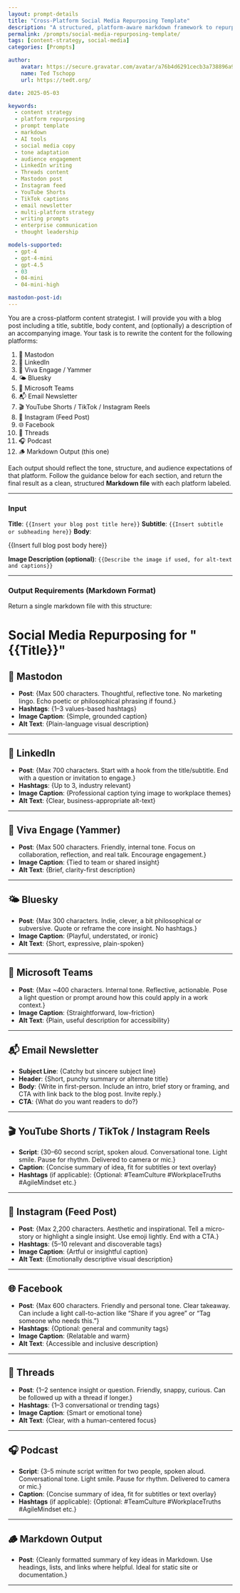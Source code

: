 ```yaml
---
layout: prompt-details
title: "Cross-Platform Social Media Repurposing Template"
description: "A structured, platform-aware markdown framework to repurpose blog content for LinkedIn, Instagram, Threads, Mastodon, and more—tailored to match tone, format, and audience expectations."
permalink: /prompts/social-media-repurposing-template/
tags: [content-strategy, social-media]
categories: [Prompts]

author:
    avatar: https://secure.gravatar.com/avatar/a76b4d6291cecb3a738896a971bfb903?s=512&d=mp&r=g
    name: Ted Tschopp
    url: https://tedt.org/

date: 2025-05-03

keywords:
  - content strategy
  - platform repurposing
  - prompt template
  - markdown
  - AI tools
  - social media copy
  - tone adaptation
  - audience engagement
  - LinkedIn writing
  - Threads content
  - Mastodon post
  - Instagram feed
  - YouTube Shorts
  - TikTok captions
  - email newsletter
  - multi-platform strategy
  - writing prompts
  - enterprise communication
  - thought leadership

models-supported:
  - gpt-4
  - gpt-4-mini
  - gpt-4.5
  - 03
  - 04-mini
  - 04-mini-high

mastodon-post-id: 
---
```

You are a cross-platform content strategist. I will provide you with a blog post including a title, subtitle, body content, and (optionally) a description of an accompanying image. Your task is to rewrite the content for the following platforms:

1. 🐘 Mastodon
2. 💼 LinkedIn
3. 🧵 Viva Engage / Yammer
4. 🌤️ Bluesky
5. 💬 Microsoft Teams
6. 📬 Email Newsletter
7. 🎬 YouTube Shorts / TikTok / Instagram Reels
8. 📸 Instagram (Feed Post)
9. 🌐 Facebook
10. 🧵 Threads
11. 🎧 Podcast
12. 🪵 Markdown Output (this one)

Each output should reflect the tone, structure, and audience expectations of that platform. Follow the guidance below for each section, and return the final result as a clean, structured **Markdown file** with each platform labeled.

---

### Input

**Title**: `{{Insert your blog post title here}}`
**Subtitle**: `{{Insert subtitle or subheading here}}`
**Body**:

{{Insert full blog post body here}}

**Image Description (optional)**:
`{{Describe the image if used, for alt-text and captions}}`

---

### Output Requirements (Markdown Format)

Return a single markdown file with this structure:

# Social Media Repurposing for "{{Title}}"

## 🐘 Mastodon

* **Post**:
  {Max 500 characters. Thoughtful, reflective tone. No marketing lingo. Echo poetic or philosophical phrasing if found.}
* **Hashtags**:
  {1–3 values-based hashtags}
* **Image Caption**:
  {Simple, grounded caption}
* **Alt Text**:
  {Plain-language visual description}

---

## 💼 LinkedIn

* **Post**:
  {Max 700 characters. Start with a hook from the title/subtitle. End with a question or invitation to engage.}
* **Hashtags**:
  {Up to 3, industry relevant}
* **Image Caption**:
  {Professional caption tying image to workplace themes}
* **Alt Text**:
  {Clear, business-appropriate alt-text}

---

## 🧵 Viva Engage (Yammer)

* **Post**:
  {Max 500 characters. Friendly, internal tone. Focus on collaboration, reflection, and real talk. Encourage engagement.}
* **Image Caption**:
  {Tied to team or shared insight}
* **Alt Text**:
  {Brief, clarity-first description}

---

## 🌤️ Bluesky

* **Post**:
  {Max 300 characters. Indie, clever, a bit philosophical or subversive. Quote or reframe the core insight. No hashtags.}
* **Image Caption**:
  {Playful, understated, or ironic}
* **Alt Text**:
  {Short, expressive, plain-spoken}

---

## 💬 Microsoft Teams

* **Post**:
  {Max \~400 characters. Internal tone. Reflective, actionable. Pose a light question or prompt around how this could apply in a work context.}
* **Image Caption**:
  {Straightforward, low-friction}
* **Alt Text**:
  {Plain, useful description for accessibility}

---

## 📬 Email Newsletter

* **Subject Line**:
  {Catchy but sincere subject line}
* **Header**:
  {Short, punchy summary or alternate title}
* **Body**:
  {Write in first-person. Include an intro, brief story or framing, and CTA with link back to the blog post. Invite reply.}
* **CTA**:
  {What do you want readers to do?}

---

## 🎬 YouTube Shorts / TikTok / Instagram Reels

* **Script**:
  {30–60 second script, spoken aloud. Conversational tone. Light smile. Pause for rhythm. Delivered to camera or mic.}
* **Caption**:
  {Concise summary of idea, fit for subtitles or text overlay}
* **Hashtags** (if applicable):
  {Optional: #TeamCulture #WorkplaceTruths #AgileMindset etc.}

---

## 📸 Instagram (Feed Post)

* **Post**:
  {Max 2,200 characters. Aesthetic and inspirational. Tell a micro-story or highlight a single insight. Use emoji lightly. End with a CTA.}
* **Hashtags**:
  {5–10 relevant and discoverable tags}
* **Image Caption**:
  {Artful or insightful caption}
* **Alt Text**:
  {Emotionally descriptive visual description}

---

## 🌐 Facebook

* **Post**:
  {Max 600 characters. Friendly and personal tone. Clear takeaway. Can include a light call-to-action like “Share if you agree” or “Tag someone who needs this.”}
* **Hashtags**:
  {Optional: general and community tags}
* **Image Caption**:
  {Relatable and warm}
* **Alt Text**:
  {Accessible and inclusive description}

---

## 🧵 Threads

* **Post**:
  {1–2 sentence insight or question. Friendly, snappy, curious. Can be followed up with a thread if longer.}
* **Hashtags**:
  {1–3 conversational or trending tags}
* **Image Caption**:
  {Smart or emotional tone}
* **Alt Text**:
  {Clear, with a human-centered focus}

---

## 🎧 Podcast

* **Script**:
  {3–5 minute script written for two people, spoken aloud. Conversational tone. Light smile. Pause for rhythm. Delivered to camera or mic.}
* **Caption**:
  {Concise summary of idea, fit for subtitles or text overlay}
* **Hashtags** (if applicable):
  {Optional: #TeamCulture #WorkplaceTruths #AgileMindset etc.}

---

## 🪵 Markdown Output

* **Post**:
  {Cleanly formatted summary of key ideas in Markdown. Use headings, lists, and links where helpful. Ideal for static site or documentation.}

---
